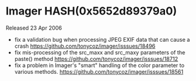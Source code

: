 # Imager HASH(0x5652d89379a0)

Released 23 Apr 2006

- fix a validation bug when processing JPEG EXIF data that can cause a crash https://github.com/tonycoz/imager/isssues/18496 
- fix mis-processing of the src_maxx and src_maxy parameters of the paste() method https://github.com/tonycoz/imager/isssues/18712 
- fix a problem in Imager's "smart" handling of the color parameter to various methods. https://github.com/tonycoz/imager/isssues/18561